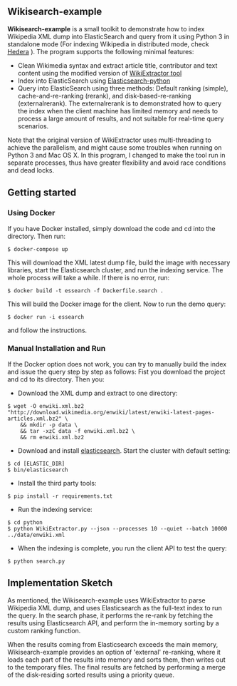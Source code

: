 ## Wikisearch-example

**Wikisearch-example** is a small toolkit to demonstrate how to index Wikipedia XML dump into ElasticSearch and query from it using Python 3 in standalone mode (For indexing Wikipedia in distributed mode, check [Hedera](https://github.com/antoine-tran/Hedera) ). The program supports the following minimal features:

* Clean Wikimedia syntax and extract article title, contributor and text content using the modified version of [WikiExtractor tool](https://github.com/attardi/wikiextractor)
* Index into ElasticSearch using [Elasticsearch-python](https://github.com/elastic/elasticsearch-py)
* Query into ElasticSearch using three methods: Default ranking (simple), cache-and-re-ranking (rerank), and disk-based-re-ranking (externalrerank). The externalrerank is to demonstrated how to query the index when the client machine has limited memory and needs to process a large amount of results, and not suitable for real-time query scenarios.

Note that the original version of WikiExtractor uses multi-threading to achieve the parallelism, and might cause some troubles when running on Python 3 and Mac OS X. In this program, I changed to make the tool run in separate processes, thus have greater flexibility and avoid race conditions and dead locks.

## Getting started
### Using Docker

If you have Docker installed, simply download the code and cd into the directory. Then run:
```shell
$ docker-compose up
```

This will download the XML latest dump file, build the image with necessary libraries, start the Elasticsearch cluster, and run the indexing service. The whole process will take a while. If there is no error, run:

```shell
$ docker build -t essearch -f Dockerfile.search .
```

This will build the Docker image for the client. Now to run the demo query:

```shell
$ docker run -i essearch
```

and follow the instructions.


### Manual Installation and Run

If the Docker option does not work, you can try to manually build the index and issue the query step by step as follows: Fist you download the project and cd to its directory. Then you:

* Download the XML dump and extract to one directory:

```shell
$ wget -O enwiki.xml.bz2 "http://download.wikimedia.org/enwiki/latest/enwiki-latest-pages-articles.xml.bz2" \
    && mkdir -p data \
    && tar -xzC data -f enwiki.xml.bz2 \
    && rm enwiki.xml.bz2
```

* Download and install [elasticsearch](https://www.elastic.co/). Start the cluster with default setting:
```shell
$ cd [ELASTIC_DIR]
$ bin/elasticsearch
```

* Install the third party tools:
```shell
$ pip install -r requirements.txt
```

* Run the indexing service:

```shell
$ cd python
$ python WikiExtractor.py --json --processes 10 --quiet --batch 10000 ../data/enwiki.xml
```

* When the indexing is complete, you run the client API to test the query:

```shell
$ python search.py
```

## Implementation Sketch

As mentioned, the Wikisearch-example uses WikiExtractor to parse Wikipedia XML dump, and uses Elasticsearch as the full-text index to run the query. In the search phase, it performs the re-rank by fetching the results using Elasticsearch API, and perform the in-memory sorting by a custom ranking function.

When the results coming from Elasticsearch exceeds the main memory, Wikisearch-example provides an option of 'external' re-ranking, where it loads each part of the results into memory and sorts them, then writes out to the temporary files. The final results are fetched by performing a merge of the disk-residing sorted results using a priority queue.
